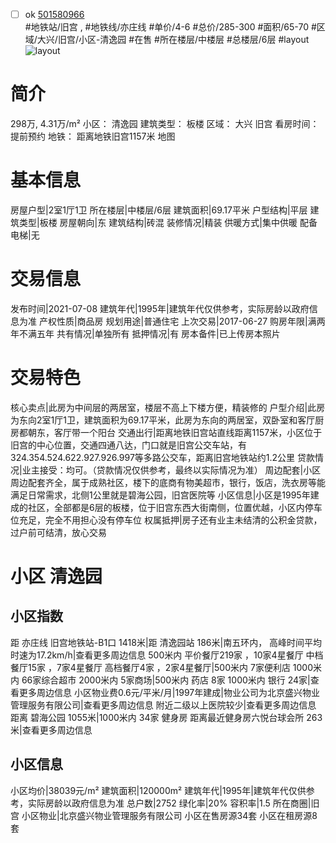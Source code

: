 - [ ] ok [501580966](https://bj.5i5j.com/ershoufang/501580966.html)  
 #地铁站/旧宫 ,  #地铁线/亦庄线
#单价/4-6 #总价/285-300 #面积/65-70   #区域/大兴/旧宫/小区-清逸园 #在售 #所在楼层/中楼层 #总楼层/6层 #layout 
![layout](http://image2a.5i5j.com/bdir/layout/272334.jpg_P5.jpg) 
# 简介 
 298万,  4.31万/m² 
小区： 清逸园
建筑类型： 板楼
区域： 大兴 旧宫
看房时间： 提前预约
地铁： 距离地铁旧宫1157米 地图
# 基本信息 
 房屋户型|2室1厅1卫
所在楼层|中楼层/6层
建筑面积|69.17平米
户型结构|平层
建筑类型|板楼
房屋朝向|东
建筑结构|砖混
装修情况|精装
供暖方式|集中供暖
配备电梯|无
# 交易信息 
 发布时间|2021-07-08
建筑年代|1995年|建筑年代仅供参考，实际房龄以政府信息为准
产权性质|商品房
规划用途|普通住宅
上次交易|2017-06-27
购房年限|满两年不满五年
共有情况|单独所有
抵押情况|有
房本备件|已上传房本照片
# 交易特色 
 核心卖点|此房为中间层的两居室，楼层不高上下楼方便，精装修的
户型介绍|此房为东向2室1厅1卫，建筑面积为69.17平米，此房为东向的两居室，双卧室和客厅厨房都朝东，客厅带一个阳台
交通出行|距离地铁旧宫站直线距离1157米，小区位于旧宫的中心位置，交通四通八达，门口就是旧宫公交车站，有324.354.524.622.927.926.997等多路公交车，距离旧宫地铁站约1.2公里
贷款情况|业主接受：均可。（贷款情况仅供参考，最终以实际情况为准）
周边配套|小区周边配套齐全，属于成熟社区，楼下的底商有物美超市，银行，饭店，洗衣房等能满足日常需求，北侧1公里就是碧海公园，旧宫医院等
小区信息|小区是1995年建成的社区，全部都是6层的板楼，位于旧宫东西大街南侧，位置优越，小区内停车位充足，完全不用担心没有停车位
权属抵押|房子还有业主未结清的公积金贷款，过户前可结清，放心交易
# 小区 清逸园
## 小区指数 
 距 亦庄线 旧宫地铁站-B1口 1418米|距 清逸园站 186米|南五环内， 高峰时间平均时速为17.2km/h|查看更多周边信息
500米内 平价餐厅219家 ，10家4星餐厅
中档餐厅15家 ，7家4星餐厅
高档餐厅4家 ，2家4星餐厅|500米内 7家便利店
1000米内 66家综合超市
2000米内 5家商场|500米内 药店 8家
1000米内 银行 24家|查看更多周边信息
小区物业费0.6元/平米/月|1997年建成|物业公司为北京盛兴物业管理服务有限公司|查看更多周边信息
附近二级以上医院较少|查看更多周边信息
距离 碧海公园 1055米|1000米内 34家 健身房
距离最近健身房六悦台球会所 263米|查看更多周边信息
## 小区信息 
 小区均价|38039元/m²
建筑面积|120000m²
建筑年代|1995年|建筑年代仅供参考，实际房龄以政府信息为准
总户数|2752
绿化率|20%
容积率|1.5
所在商圈|旧宫
小区物业|北京盛兴物业管理服务有限公司
小区在售房源34套
小区在租房源8套
